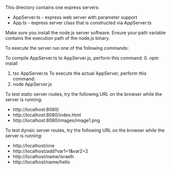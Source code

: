 This directory contains one express servers:
* AppServer.ts - express web server with parameter support
* App.ts - express server class that is constructed via AppServer.ts

Make sure you install the node.js server software.  Ensure your path variable contains the execution path of the node.js binary.

To execute the server run one of the following commands:

To compile AppServer.ts to AppServer.js, perform this command:
0. npm install
1. tsc AppServer.ts
To execute the actual AppServer, perform this command:
2. node AppServer.js

To test static server routes, try the following URL on the browser while the server is running:
* http://localhost:8080/
* http://localhost:8080/index.html
* http://localhost:8080/images/image1.png

To test dynaic server routes, try the following URL on the browser while the server is running:
* http://localhost/one
* http://localhost/add?var1=1&var2=2
* http://localhost/name/israelh
* http://localhost/name/hello